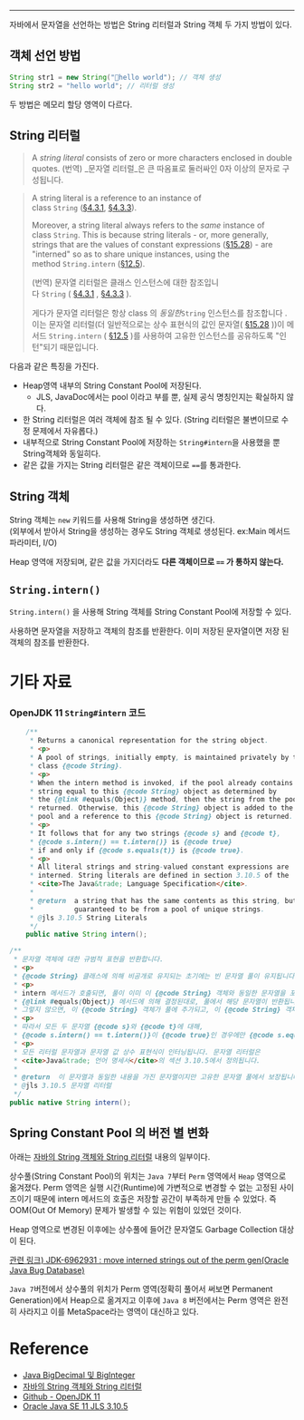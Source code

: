 - - -

자바에서 문자열을 선언하는 방법은 String 리터럴과 String 객체 두 가지 방법이 있다.

## 객체 선언 방법

```java
String str1 = new String("hello world"); // 객체 생성
String str2 = "hello world"; // 리터럴 생성
```

두 방법은 메모리 할당 영역이 다르다.

## String 리터럴

> A _string literal_ consists of zero or more characters enclosed in double quotes.
> (번역) _문자열 리터럴_은 큰 따옴표로 둘러싸인 0자 이상의 문자로 구성됩니다.

> A string literal is a reference to an instance of class `String` ([§4.3.1](https://papago.naver.net/apis/site/proxy?url=https%3A%2F%2Fdocs.oracle.com%2Fjavase%2Fspecs%2Fjls%2Fse11%2Fhtml%2Fjls-4.html%23jls-4.3.1 "4.3.1. Objects"), [§4.3.3](https://papago.naver.net/apis/site/proxy?url=https%3A%2F%2Fdocs.oracle.com%2Fjavase%2Fspecs%2Fjls%2Fse11%2Fhtml%2Fjls-4.html%23jls-4.3.3 "4.3.3. The Class String")).
> 
> Moreover, a string literal always refers to the _same_ instance of class `String`. This is because string literals - or, more generally, strings that are the values of constant expressions ([§15.28](https://papago.naver.net/apis/site/proxy?url=https%3A%2F%2Fdocs.oracle.com%2Fjavase%2Fspecs%2Fjls%2Fse11%2Fhtml%2Fjls-15.html%23jls-15.28 "15.28. Constant Expressions")) - are "interned" so as to share unique instances, using the method `String.intern` ([§12.5](https://papago.naver.net/apis/site/proxy?url=https%3A%2F%2Fdocs.oracle.com%2Fjavase%2Fspecs%2Fjls%2Fse11%2Fhtml%2Fjls-12.html%23jls-12.5 "12.5. Creation of New Class Instances")).
> 
> (번역) 
> 문자열 리터럴은 클래스 인스턴스에 대한 참조입니다 `String` ( [§4.3.1](https://docs.oracle.com/javase/specs/jls/se11/html/jls-4.html#jls-4.3.1 "4.3.1. 사물") , [§4.3.3](https://docs.oracle.com/javase/specs/jls/se11/html/jls-4.html#jls-4.3.3 "4.3.3. 클래스 문자열") ).
> 
> 게다가 문자열 리터럴은 항상 class 의 _동일한_`String` 인스턴스를 참조합니다 . 이는 문자열 리터럴(더 일반적으로는 상수 표현식의 값인 문자열( [§15.28](https://docs.oracle.com/javase/specs/jls/se11/html/jls-15.html#jls-15.28 "15.28. 상수 표현식") ))이 메서드 `String.intern` ( [§12.5](https://docs.oracle.com/javase/specs/jls/se11/html/jls-12.html#jls-12.5 "12.5. 새로운 클래스 인스턴스 생성") )를 사용하여 고유한 인스턴스를 공유하도록 "인턴"되기 때문입니다.


다음과 같은 특징을 가진다.
- Heap영역 내부의 String Constant Pool에 저장된다.
	- JLS, JavaDoc에서는 pool 이라고 부를 뿐, 실제 공식 명칭인지는 확실하지 않다.
- 한 String 리터럴은 여러 객체에 참조 될 수 있다. (String 리터럴은 불변이므로 수정 문제에서 자유롭다.)
- 내부적으로 String Constant Pool에 저장하는 `String#intern`을 사용했을 뿐 String객체와 동일히다.
- 같은 값을 가지는 String 리터럴은 같은 객체이므로 `==`를 통과한다.

## String 객체

String 객체는 `new` 키워드를 사용해 String을 생성하면 생긴다.   
(외부에서 받아서 String을 생성하는 경우도 String 객체로 생성된다. ex:Main 메서드 파라미터, I/O)

Heap 영역애 저장되며, 같은 값을 가지더라도 **다른 객체이므로 `==` 가 통하지 않는다.**

## `String.intern()`
`String.intern()` 을 사용해 String 객체를 String Constant Pool에 저장할 수 있다.  

사용하면 문자열을 저장하고 객체의 참조를 반환한다.
이미 저장된 문자열이면 저장 된 객체의 참조를 반환한다.


# 기타 자료

### OpenJDK 11 `String#intern` 코드

```java
    /**
     * Returns a canonical representation for the string object.
     * <p>
     * A pool of strings, initially empty, is maintained privately by the
     * class {@code String}.
     * <p>
     * When the intern method is invoked, if the pool already contains a
     * string equal to this {@code String} object as determined by
     * the {@link #equals(Object)} method, then the string from the pool is
     * returned. Otherwise, this {@code String} object is added to the
     * pool and a reference to this {@code String} object is returned.
     * <p>
     * It follows that for any two strings {@code s} and {@code t},
     * {@code s.intern() == t.intern()} is {@code true}
     * if and only if {@code s.equals(t)} is {@code true}.
     * <p>
     * All literal strings and string-valued constant expressions are
     * interned. String literals are defined in section 3.10.5 of the
     * <cite>The Java&trade; Language Specification</cite>.
     *
     * @return  a string that has the same contents as this string, but is
     *          guaranteed to be from a pool of unique strings.
     * @jls 3.10.5 String Literals
     */
    public native String intern();
```

```java
/**
 * 문자열 객체에 대한 규범적 표현을 반환합니다.
 * <p>
 * {@code String} 클래스에 의해 비공개로 유지되는 초기에는 빈 문자열 풀이 유지됩니다.
 * <p>
 * intern 메서드가 호출되면, 풀이 이미 이 {@code String} 객체와 동일한 문자열을 포함하고 있는 경우
 * {@link #equals(Object)} 메서드에 의해 결정된대로, 풀에서 해당 문자열이 반환됩니다.
 * 그렇지 않으면, 이 {@code String} 객체가 풀에 추가되고, 이 {@code String} 객체에 대한 참조가 반환됩니다.
 * <p>
 * 따라서 모든 두 문자열 {@code s}와 {@code t}에 대해,
 * {@code s.intern() == t.intern()}이 {@code true}인 경우에만 {@code s.equals(t)}이 {@code true}입니다.
 * <p>
 * 모든 리터럴 문자열과 문자열 값 상수 표현식이 인터닝됩니다. 문자열 리터럴은
 * <cite>Java&trade; 언어 명세서</cite>의 섹션 3.10.5에서 정의됩니다.
 *
 * @return  이 문자열과 동일한 내용을 가진 문자열이지만 고유한 문자열 풀에서 보장됩니다.
 * @jls 3.10.5 문자열 리터럴
 */
public native String intern();
```

## Spring Constant Pool 의 버전 별 변화

아래는 [자바의 String 객체와 String 리터럴](https://madplay.github.io/post/java-string-literal-vs-string-object) 내용의 일부이다.

상수풀(String Constant Pool)의 위치는 `Java 7`부터 `Perm` 영역에서 `Heap` 영역으로 옮겨졌다. Perm 영역은 실행 시간(Runtime)에 가변적으로 변경할 수 없는 고정된 사이즈이기 때문에 intern 메서드의 호출은 저장할 공간이 부족하게 만들 수 있었다. 즉 OOM(Out Of Memory) 문제가 발생할 수 있는 위험이 있었던 것이다.

Heap 영역으로 변경된 이후에는 상수풀에 들어간 문자열도 Garbage Collection 대상이 된다.

[관련 링크) JDK-6962931 : move interned strings out of the perm gen(Oracle Java Bug Database)](https://bugs.java.com/view_bug.do?bug_id=6962931)

`Java 7`버전에서 상수풀의 위치가 Perm 영역(정확히 풀어서 써보면 Permanent Generation)에서 Heap으로 옮겨지고 이후에 `Java 8` 버전에서는 Perm 영역은 완전히 사라지고 이를 MetaSpace라는 영역이 대신하고 있다.

# Reference
- [Java BigDecimal 및 BigInteger](https://dejavuhyo.github.io/posts/java-bigdecimal-biginteger/)
- [자바의 String 객체와 String 리터럴](https://madplay.github.io/post/java-string-literal-vs-string-object)
- [Github - OpenJDK 11](https://github.com/AdoptOpenJDK/openjdk-jdk11/blob/master/src/java.base/share/classes/java/lang/String.java)
- [Oracle Java SE 11 JLS 3.10.5](https://docs.oracle.com/javase/specs/jls/se11/html/jls-3.html#jls-3.10.4)